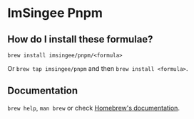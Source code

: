 # ImSingee Pnpm

## How do I install these formulae?

`brew install imsingee/pnpm/<formula>`

Or `brew tap imsingee/pnpm` and then `brew install <formula>`.

## Documentation

`brew help`, `man brew` or check [Homebrew's documentation](https://docs.brew.sh).
